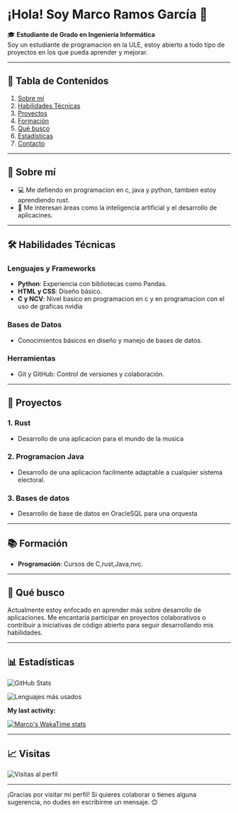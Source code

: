 # ¡Hola! Soy Marco Ramos García 👋

🎓 **Estudiante de Grado en Ingeniería Informática**  
Soy un estudiante de programacion en la ULE, estoy abierto a todo tipo de proyectos en los que pueda aprender y mejorar.

---

## 📑 **Tabla de Contenidos**
1. [Sobre mí](#-sobre-mí)
2. [Habilidades Técnicas](#️-habilidades-técnicas)
3. [Proyectos](#-proyectos)
4. [Formación](#-formación)
5. [Qué busco](#-qué-busco)
6. [Estadísticas](#-estadísticas)
7. [Contacto](#gracias-por-visitar-mi-perfil)

---

## 🌟 **Sobre mí**
- 💻 Me defiendo en programacion en c, java y python, tambien estoy aprendiendo rust.
- 🎯 Me interesan áreas como la inteligencia artificial y el desarrollo de aplicacines.

---

## 🛠️ **Habilidades Técnicas**
### **Lenguajes y Frameworks**
- **Python**: Experiencia con bibliotecas como Pandas.
- **HTML y CSS**: Diseño básico.
- **C y NCV**: Nivel basico en programacion en c y en programacion con el uso de graficas nvidia

### **Bases de Datos**
- Conocimientos básicos en diseño y manejo de bases de datos.

### **Herramientas**
- Git y GitHub: Control de versiones y colaboración.

---

## 🚀 **Proyectos**
### **1. Rust**
- Desarrollo de una aplicacion para el mundo de la musica 

### **2. Programacion Java**
- Desarrollo de una aplicacion facilmente adaptable a cualquier sistema electoral.

### **3. Bases de datos**
- Desarrollo de base de datos en OracleSQL para una orquesta

---

## 📚 **Formación**
- **Programación**: Cursos de C,rust,Java,nvc.

---

## 🌱 **Qué busco**
Actualmente estoy enfocado en aprender más sobre desarrollo de aplicaciones. Me encantaría participar en proyectos colaborativos o contribuir a iniciativas de código abierto para seguir desarrollando mis habilidades.

---

## 📊 **Estadísticas**
![GitHub Stats](https://github-readme-stats.vercel.app/api?username=mramog04&show_icons=true&theme=radical)

![Lenguajes más usados](https://github-readme-stats.vercel.app/api/top-langs/?username=mramog04&layout=compact&theme=radical)

<!-- ![Actividad de contribución](https://github-readme-activity-graph.cyclic.app/graph?username=mramog04&theme=react-dark) -->
**My last activity:**

[![Marco's WakaTime stats](https://github-readme-stats.vercel.app/api/wakatime?username=mramog04)](https://github.com/anuraghazra/github-readme-stats)

---

## 📈 **Visitas**
![Visitas al perfil](https://komarev.com/ghpvc/?username=mramog04&color=blue&style=flat-square)

---

¡Gracias por visitar mi perfil! Si quieres colaborar o tienes alguna sugerencia, no dudes en escribirme un mensaje. 😊
